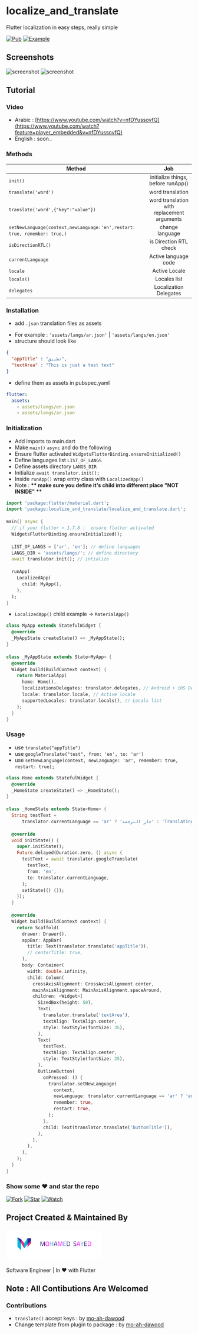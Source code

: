 # localize_and_translate

Flutter localization in easy steps, really simple

[![Pub](https://img.shields.io/badge/Get%20library-pub-blue)](https://pub.dev/packages/localize_and_translate)
[![Example](https://img.shields.io/badge/Example-Ex-success)](https://pub.dev/packages/localize_and_translate#-example-tab-)


## Screenshots
<img src="https://github.com/msayed-net/localize_and_translate/blob/master/screenshot1.png?raw=true" alt="screenshot" width="200"/><span>  </span><img src="https://github.com/msayed-net/localize_and_translate/blob/master/screenshot2.png?raw=true" alt="screenshot" width="200"/>


## Tutorial
### Video
* Arabic : [https://www.youtube.com/watch?v=nfDYussovfQ](https://www.youtube.com/watch?feature=player_embedded&v=nfDYussovfQ)
* English : soon..


### Methods
| Method        | Job           |
| ------------- |:-------------:|
| `init()` |initialize things, before runApp() |
| `translate('word')` |word translation |
| `translate('word',{"key":"value"})` |word translation with replacement arguments|
| `setNewLanguage(context,newLanguage:'en',restart: true, remember: true,)` |change language |
| `isDirectionRTL()` |is Direction RTL check |
| `currentLanguage` |Active language code |
| `locale` |Active Locale |
| `locals()` |Locales list |
| `delegates` |Localization Delegates |

### Installation

* add `.json` translation files as assets

- For example : `'assets/langs/ar.json'` | `'assets/langs/en.json'`
- structure should look like

``` json
{
  "appTitle" : "تطبيق",
  "textArea" : "This is just a test text"
}
```

- define them as assets in pubspec.yaml

``` yaml
flutter:
  assets:
    - assets/langs/en.json
    - assets/langs/ar.json
```

### Initialization

- Add imports to main.dart
- Make `main()` `async` and do the following
- Ensure flutter activated `WidgetsFlutterBinding.ensureInitialized()` 
- Define languages list `LIST_OF_LANGS`
- Define assets directory `LANGS_DIR`
- Initialize `await translator.init();`
- Inside `runApp()` wrap entry class with `LocalizedApp()`
- Note : __** make sure you define it's child into different place "NOT INSIDE" **__

``` dart
import 'package:flutter/material.dart';
import 'package:localize_and_translate/localize_and_translate.dart';

main() async {
  // if your flutter > 1.7.8 :  ensure flutter activated
  WidgetsFlutterBinding.ensureInitialized();

  LIST_OF_LANGS = ['ar', 'en']; // define languages
  LANGS_DIR = 'assets/langs/'; // define directory
  await translator.init(); // intialize

  runApp(
    LocalizedApp(
      child: MyApp(),
    ),
  );
}
```

- `LocalizedApp()` child example -> `MaterialApp()`

``` dart
class MyApp extends StatefulWidget {
  @override
  _MyAppState createState() => _MyAppState();
}

class _MyAppState extends State<MyApp> {
  @override
  Widget build(BuildContext context) {
    return MaterialApp(
      home: Home(),
      localizationsDelegates: translator.delegates, // Android + iOS Delegates
      locale: translator.locale, // Active locale
      supportedLocales: translator.locals(), // Locals list
    );
  }
}
```

### Usage

* use `translate("appTitle")` 
* use `googleTranslate("test", from: 'en', to: 'ar')` 
* use `setNewLanguage(context, newLanguage: 'ar', remember: true, restart: true);`

``` dart
class Home extends StatefulWidget {
  @override
  _HomeState createState() => _HomeState();
}

class _HomeState extends State<Home> {
  String testText =
      translator.currentLanguage == 'ar' ? 'جار الترجمة' : 'Translating..';

  @override
  void initState() {
    super.initState();
    Future.delayed(Duration.zero, () async {
      testText = await translator.googleTranslate(
        testText,
        from: 'en',
        to: translator.currentLanguage,
      );
      setState(() {});
    });
  }

  @override
  Widget build(BuildContext context) {
    return Scaffold(
      drawer: Drawer(),
      appBar: AppBar(
        title: Text(translator.translate('appTitle')),
        // centerTitle: true,
      ),
      body: Container(
        width: double.infinity,
        child: Column(
          crossAxisAlignment: CrossAxisAlignment.center,
          mainAxisAlignment: MainAxisAlignment.spaceAround,
          children: <Widget>[
            SizedBox(height: 50),
            Text(
              translator.translate('textArea'),
              textAlign: TextAlign.center,
              style: TextStyle(fontSize: 35),
            ),
            Text(
              testText,
              textAlign: TextAlign.center,
              style: TextStyle(fontSize: 35),
            ),
            OutlineButton(
              onPressed: () {
                translator.setNewLanguage(
                  context,
                  newLanguage: translator.currentLanguage == 'ar' ? 'en' : 'ar',
                  remember: true,
                  restart: true,
                );
              },
              child: Text(translator.translate('buttonTitle')),
            ),
          ],
        ),
      ),
    );
  }
}

```

### Show some :heart: and star the repo
[![Fork](https://img.shields.io/github/forks/msayed-net/localize_and_translate?style=social)](https://github.com/msayed-net/localize_and_translate/fork)
[![Star](https://img.shields.io/github/stars/msayed-net/localize_and_translate?style=social)](https://github.com/msayed-net/localize_and_translate/stargazers)
[![Watch](https://img.shields.io/github/watchers/msayed-net/localize_and_translate?style=social)](https://github.com/msayed-net/localize_and_translate/) 


## Project Created & Maintained By
### [![Mohamed Sayed](./logo.png)](https://msayed.net)
Software Engineer | In :heart: with Flutter


## Note : All Contibutions Are Welcomed
### Contributions
* `translate()` accept keys : by [mo-ah-dawood](https://github.com/mo-ah-dawood)
* Change template from plugin to package : by [mo-ah-dawood](https://github.com/mo-ah-dawood)
